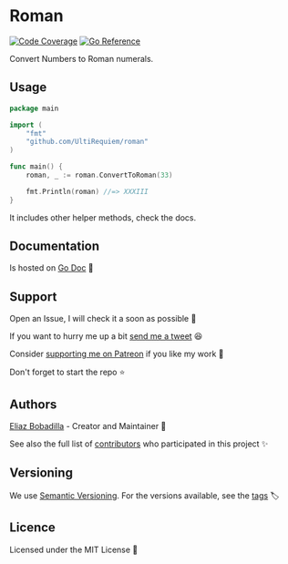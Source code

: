 # Roman

[![Code Coverage](https://codecov.io/gh/UltiRequiem/roman/branch/main/graph/badge.svg)](https://codecov.io/gh/UltiRequiem/roman)
[![Go Reference](https://pkg.go.dev/badge/github.com/UltiRequiem/roman.svg)](https://pkg.go.dev/github.com/UltiRequiem/roman)

Convert Numbers to Roman numerals.

## Usage

```go
package main

import (
	"fmt"
	"github.com/UltiRequiem/roman"
)

func main() {
	roman, _ := roman.ConvertToRoman(33)

	fmt.Println(roman) //=> XXXIII
}
```

It includes other helper methods, check the docs.

## Documentation

Is hosted on [Go Doc](https://pkg.go.dev/github.com/UltiRequiem/roman) 📄

## Support

Open an Issue, I will check it a soon as possible 👀

If you want to hurry me up a bit
[send me a tweet](https://twitter.com/UltiRequiem) 😆

Consider [supporting me on Patreon](https://patreon.com/UltiRequiem) if you like
my work 🙏

Don't forget to start the repo ⭐

## Authors

[Eliaz Bobadilla](https://ultirequiem.com) - Creator and Maintainer 💪

See also the full list of
[contributors](https://github.com/UltiRequiem/roman/contributors) who
participated in this project ✨

## Versioning

We use [Semantic Versioning](http://semver.org). For the versions available, see
the [tags](https://github.com/UltiRequiem/roman/tags) 🏷️

## Licence

Licensed under the MIT License 📄
